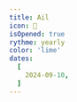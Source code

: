 ```yaml
---
title: Ail
icon: 🧄
isOpened: true
rythme: yearly
color: 'lime'
dates:
  [
    2024-09-10,
  ]
---
```

